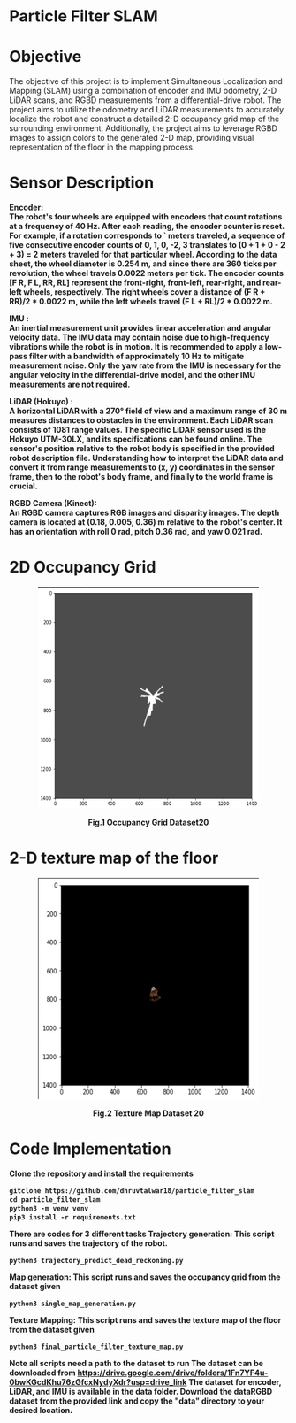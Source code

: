 # Particle Filter SLAM


<h1><b> Objective </b></h1>
The objective of this project is to implement Simultaneous Localization and Mapping (SLAM) using a combination of encoder and IMU odometry, 2-D LiDAR scans, and RGBD measurements from a differential-drive robot. The project aims to utilize the odometry and LiDAR measurements to accurately localize the robot and construct a detailed 2-D occupancy grid map of the surrounding environment. Additionally, the project aims to leverage RGBD images to assign colors to the generated 2-D map, providing visual representation of the floor in the mapping process.
<br>

<h1><b> Sensor Description</b></h1>

<b>Encoder<b/>: <br>
The robot's four wheels are equipped with encoders that count rotations at a frequency of 40 Hz. After each reading, the encoder counter is reset. For example, if a rotation corresponds to ` meters traveled, a sequence of five consecutive encoder counts of 0, 1, 0, -2, 3 translates to (0 + 1 + 0 - 2 + 3) = 2 meters traveled for that particular wheel. According to the data sheet, the wheel diameter is 0.254 m, and since there are 360 ticks per revolution, the wheel travels 0.0022 meters per tick. The encoder counts [F R, F L, RR, RL] represent the front-right, front-left, rear-right, and rear-left wheels, respectively. The right wheels cover a distance of (F R + RR)/2 * 0.0022 m, while the left wheels travel (F L + RL)/2 * 0.0022 m.

<b> IMU </b>: <br>
An inertial measurement unit provides linear acceleration and angular velocity data. The IMU data may contain noise due to high-frequency vibrations while the robot is in motion. It is recommended to apply a low-pass filter with a bandwidth of approximately 10 Hz to mitigate measurement noise. Only the yaw rate from the IMU is necessary for the angular velocity in the differential-drive model, and the other IMU measurements are not required.

<b> LiDAR (Hokuyo) </b>: <br>
A horizontal LiDAR with a 270° field of view and a maximum range of 30 m measures distances to obstacles in the environment. Each LiDAR scan consists of 1081 range values. The specific LiDAR sensor used is the Hokuyo UTM-30LX, and its specifications can be found online. The sensor's position relative to the robot body is specified in the provided robot description file. Understanding how to interpret the LiDAR data and convert it from range measurements to (x, y) coordinates in the sensor frame, then to the robot's body frame, and finally to the world frame is crucial.

<b> RGBD Camera (Kinect)</b>: <br>
An RGBD camera captures RGB images and disparity images. The depth camera is located at (0.18, 0.005, 0.36) m relative to the robot's center. It has an orientation with roll 0 rad, pitch 0.36 rad, and yaw 0.021 rad.





<h1><b> 2D Occupancy Grid </b></h1>

<p align="center">
  <img src="https://github.com/dhruvtalwar18/particle_filter_slam/blob/main/Results/Occupancy_grid/Trajectory_map_generation_dataset_20.gif" title="Occupancy Grid Dataset20" style="width: 400px; height: 400px;">
  <br>
  <p align="center">Fig.1 Occupancy Grid Dataset20</p>
</p>


<h1><b> 2-D texture map of the floor </b></h1>

<p align="center">
  <img src="https://github.com/dhruvtalwar18/particle_filter_slam/blob/main/Results/Texture_map/Texture_map_time_generation.gif" title="Texture Map Dataset20" style="width: 400px; height: 400px;">
  <br>
  <p align="center">Fig.2 Texture Map Dataset 20</p>
</p>


<h1><b> Code Implementation </b></h1>

Clone the repository and install the requirements
```
gitclone https://github.com/dhruvtalwar18/particle_filter_slam
cd particle_filter_slam
python3 -m venv venv
pip3 install -r requirements.txt
```
There are codes for 3 different tasks
Trajectory generation: This script runs and saves the trajectory of the robot.
```
python3 trajectory_predict_dead_reckoning.py
```
Map generation: This script runs and saves the occupancy grid from the dataset given
```
python3 single_map_generation.py
```
Texture Mapping: This script runs and saves the texture map of the floor from the dataset given
```
python3 final_particle_filter_texture_map.py
```

<b> Note all scripts need a path to the dataset to run</b>
The dataset can be downloaded from https://drive.google.com/drive/folders/1Fn7YF4u-0bwKGcdKhu76zGfcxNydyXdr?usp=drive_link
The dataset for encoder, LiDAR, and IMU is available in the data folder.
Download the dataRGBD dataset from the provided link and copy the "data" directory to your desired location.

